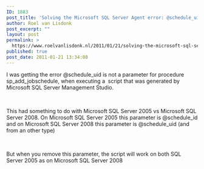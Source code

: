 ```yaml
---
ID: 1883
post_title: 'Solving the Microsoft SQL Server Agent error: @schedule_uid is not a parameter for procedure sp_add_jobschedule.'
author: Roel van Lisdonk
post_excerpt: ""
layout: post
permalink: >
  https://www.roelvanlisdonk.nl/2011/01/21/solving-the-microsoft-sql-server-agent-error-schedule_uid-is-not-a-parameter-for-procedure-sp_add_jobschedule/
published: true
post_date: 2011-01-21 13:34:08
---
```

<p>I was getting the error @schedule_uid is not a parameter for procedure sp_add_jobschedule, when executing a&#160; script that was generated by Microsoft SQL Server Management Studio.</p>  <p>&#160;</p>  <p>This had something to do with Microsoft SQL Server 2005 vs Microsoft SQL Server 2008. On Microsoft SQL Server 2005 this parameter is @schedule_id and on Microsoft SQL Server 2008 this parameter is @schedule_uid (and from an other type)</p>  <p>&#160;</p>  <p>But when you remove this parameter, the script will work on both SQL Server 2005 as on Microsoft SQL Server 2008</p>